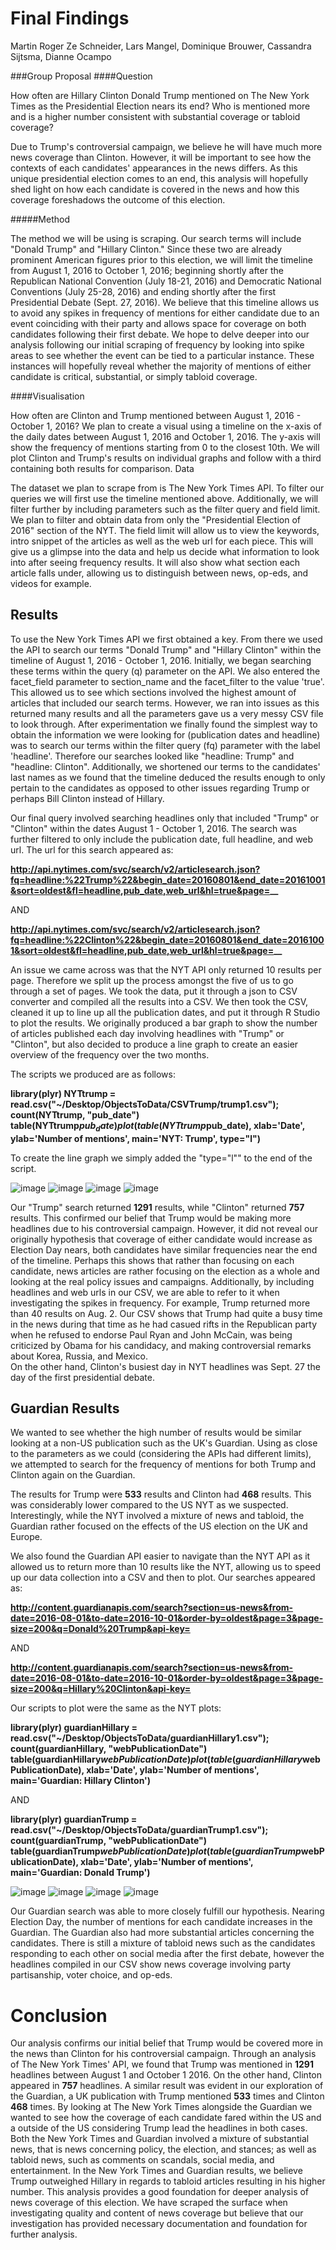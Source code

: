 # Final Findings

Martin Roger Ze Schneider, Lars Mangel, Dominique Brouwer, Cassandra Sijtsma, Dianne Ocampo

###Group Proposal
####Question

How often are Hillary Clinton Donald Trump mentioned on The New York Times as the Presidential Election nears its end? Who is mentioned more and is a higher number consistent with substantial coverage or tabloid coverage?

Due to Trump's controversial campaign, we believe he will have much more news coverage than Clinton. However, it will be important to see how the contexts of each candidates' appearances in the news differs. As this unique presidential election comes to an end, this analysis will hopefully shed light on how each candidate is covered in the news and how this coverage foreshadows the outcome of this election.

#####Method

The method we will be using is scraping. Our search terms will include "Donald Trump" and "Hillary Clinton." Since these two are already prominent American figures prior to this election, we will limit the timeline from August 1, 2016 to October 1, 2016; beginning shortly after the Republican National Convention (July 18-21, 2016) and Democratic National Conventions (July 25-28, 2016) and ending shortly after the first Presidential Debate (Sept. 27, 2016). We believe that this timeline allows us to avoid any spikes in frequency of mentions for either candidate due to an event coinciding with their party and allows space for coverage on both candidates following their first debate. We hope to delve deeper into our analysis following our initial scraping of frequency by looking into spike areas to see whether the event can be tied to a particular instance. These instances will hopefully reveal whether the majority of mentions of either candidate is critical, substantial, or simply tabloid coverage.

####Visualisation

How often are Clinton and Trump mentioned between August 1, 2016 - October 1, 2016?
We plan to create a visual using a timeline on the x-axis of the daily dates between August 1, 2016 and October 1, 2016. The y-axis will show the frequency of mentions starting from 0 to the closest 10th. We will plot Clinton and Trump's results on individual graphs and follow with a third containing both results for comparison.
Data

The dataset we plan to scrape from is The New York Times API. To filter our queries we will first use the timeline mentioned above. Additionally, we will filter further by including parameters such as the filter query and field limit. We plan to filter and obtain data from only the "Presidential Election of 2016" section of the NYT. The field limit will allow us to view the keywords, intro snippet of the articles as well as the web url for each piece. This will give us a glimpse into the data and help us decide what information to look into after seeing frequency results. It will also show what section each article falls under, allowing us to distinguish between news, op-eds, and videos for example.

## Results

To use the New York Times API we first obtained a key. From there we used the API to search our terms "Donald Trump" and "Hillary Clinton" within the timeline of August 1, 2016 - October 1, 2016. Initially, we began searching 
these terms within the query (q) parameter on the API. We also entered the facet_field parameter to section_name and the facet_filter to the value 'true'. This allowed us to see which sections involved the highest amount of articles that included our search terms. However, we ran into issues as this returned many results and all the parameters gave us a very messy CSV file to look through. After experimentation we finally found the simplest way to obtain the information we were looking for (publication dates and headline) was to search our terms within the filter query (fq) parameter with the label 'headline'. Therefore our searches looked like "headline: Trump" and "headline: Clinton". Additionally, we shortened our terms to the candidates' last names as we found that the timeline deduced the results enough to only pertain to the candidates as opposed to other issues regarding Trump or perhaps Bill Clinton instead of Hillary.

Our final query involved searching headlines only that included "Trump" or "Clinton" within the dates August 1 - October 1, 2016. The search was further filtered to only include the publication date, full headline, and web url. The url for this search appeared as: 

**http://api.nytimes.com/svc/search/v2/articlesearch.json?fq=headline:%22Trump%22&begin_date=20160801&end_date=20161001&sort=oldest&fl=headline,pub_date,web_url&hl=true&page=__**

AND

**http://api.nytimes.com/svc/search/v2/articlesearch.json?fq=headline:%22Clinton%22&begin_date=20160801&end_date=20161001&sort=oldest&fl=headline,pub_date,web_url&hl=true&page=__**

An issue we came across was that the NYT API only returned 10 results per page. Therefore we split up the process amongst the five of us to go through a set of pages. We took the data, put it through a json to CSV converter and compiled all the results into a CSV. 
We then took the CSV, cleaned it up to line up all the publication dates, and put it through R Studio to plot the results. We originally produced a bar graph to show the number of articles published each day involving headlines with "Trump" or "Clinton", but also decided to produce a line graph to create an easier overview of the frequency over the two months. 

The scripts we produced are as follows: 

**library(plyr)
NYTtrump = read.csv("~/Desktop/ObjectsToData/CSVTrump/trump1.csv");
count(NYTtrump, "pub_date")
table(NYTtrump$pub_date)
plot(table(NYTtrump$pub_date), 
     xlab='Date', ylab='Number of mentions', main='NYT: Trump', type="l")**
     
To create the line graph we simply added the "type="l"" to the end of the script.

![image](https://github.com/dnnocampo/PortfolioOtD/blob/master/NYTTrumpBAR.png)
![image](https://github.com/dnnocampo/PortfolioOtD/blob/master/NYTTrumpLINE.png)
![image](https://github.com/dnnocampo/PortfolioOtD/blob/master/NYTClintonBAR.png)
![image](https://github.com/dnnocampo/PortfolioOtD/blob/master/NYTClintonLINE.png)

Our "Trump" search returned **1291** results, while "Clinton" returned **757** results. 
This confirmed our belief that Trump would be making more headlines due to his controversial campaign. 
However, it did not reveal our originally hypothesis that coverage of either candidate would increase as Election Day nears, both candidates have similar frequencies near the end of the timeline. Perhaps this shows that rather than focusing on each candidate, news articles are rather focusing on the election as a whole and looking at the real policy issues and campaigns.
Additionally, by including headlines and web urls in our CSV, we are able to refer to it when investigating the spikes in frequency. For example, Trump returned more than 40 results on Aug. 2. Our CSV shows that Trump had quite a busy time in the news during that time as he had casued rifts in the Republican party when he refused to endorse Paul Ryan and John McCain, was being criticized by Obama for his candidacy, and making controversial remarks about Korea, Russia, and Mexico.  
On the other hand, Clinton's busiest day in NYT headlines was Sept. 27 the day of the first presidential debate. 

## Guardian Results
We wanted to see whether the high number of results would be similar looking at a non-US publication such as the UK's Guardian. Using as close to the parameters as we could (considering the APIs had different limits), we attempted to search for the frequency of mentions for both Trump and Clinton again on the Guardian.

The results for Trump were **533** results and Clinton had **468** results. This was considerably lower compared to the US NYT as we suspected. Interestingly, while the NYT involved a mixture of news and tabloid, the Guardian rather focused on the effects of the US election on the UK and Europe. 

We also found the Guardian API easier to navigate than the NYT API as it allowed us to return more than 10 results like the NYT, allowing us to speed up our data collection into a CSV and then to plot. Our searches appeared as:

**http://content.guardianapis.com/search?section=us-news&from-date=2016-08-01&to-date=2016-10-01&order-by=oldest&page=3&page-size=200&q=Donald%20Trump&api-key=**

AND

**http://content.guardianapis.com/search?section=us-news&from-date=2016-08-01&to-date=2016-10-01&order-by=oldest&page=3&page-size=200&q=Hillary%20Clinton&api-key=**

Our scripts to plot were the same as the NYT plots:

**library(plyr)
guardianHillary = read.csv("~/Desktop/ObjectsToData/guardianHillary1.csv");
count(guardianHillary, "webPublicationDate")
table(guardianHillary$webPublicationDate)
plot(table(guardianHillary$webPublicationDate), 
        xlab='Date', ylab='Number of mentions', main='Guardian: Hillary Clinton')**
        
AND

**library(plyr)
guardianTrump = read.csv("~/Desktop/ObjectsToData/guardianTrump1.csv");
count(guardianTrump, "webPublicationDate")
table(guardianTrump$webPublicationDate)
plot(table(guardianTrump$webPublicationDate), 
     xlab='Date', ylab='Number of mentions', main='Guardian: Donald Trump')**
     

![image](https://github.com/dnnocampo/PortfolioOtD/blob/master/guardiantrumpBAR.png)
![image](https://github.com/dnnocampo/PortfolioOtD/blob/master/guardiantrumpLINE.png)
![image](https://github.com/dnnocampo/PortfolioOtD/blob/master/guardianclintonBAR.png)
![image](https://github.com/dnnocampo/PortfolioOtD/blob/master/hillaryguardianplotLINE.png)

Our Guardian search was able to more closely fulfill our hypothesis. Nearing Election Day, the number of mentions for each candidate increases in the Guardian. The Guardian also had more substantial articles concerning the candidates. There is still a mixture of tabloid news such as the candidates responding to each other on social media after the first debate, however the headlines compiled in our CSV show news coverage involving party partisanship, voter choice, and op-eds.

# Conclusion
Our analysis confirms our initial belief that Trump would be covered more in the news than Clinton for his controversial campaign. Through an analysis of The New York Times' API, we found that Trump was mentioned in **1291** headlines between August 1 and October 1 2016. On the other hand, Clinton appeared in **757** headlines. A similar result was evident in our exploration of the Guardian, a UK publication with Trump mentioned **533** times and Clinton **468** times. By looking at The New York Times alongside the Guardian we wanted to see how the coverage of each candidate fared within the US and a outside of the US considering Trump lead the headlines in both cases. Both the New York Times and Guardian involved a mixture of substantial news, that is news concerning policy, the election, and stances; as well as tabloid news, such as comments on scandals, social media, and entertainment. In the New York Times and Guardian results, we believe Trump outweighed Hillary in regards to tabloid articles resulting in his higher number. This analysis provides a good foundation for deeper analysis of news coverage of this election. We have scraped the surface when investigating quality and content of news coverage but believe that our investigation has provided necessary documentation and foundation for further analysis.
